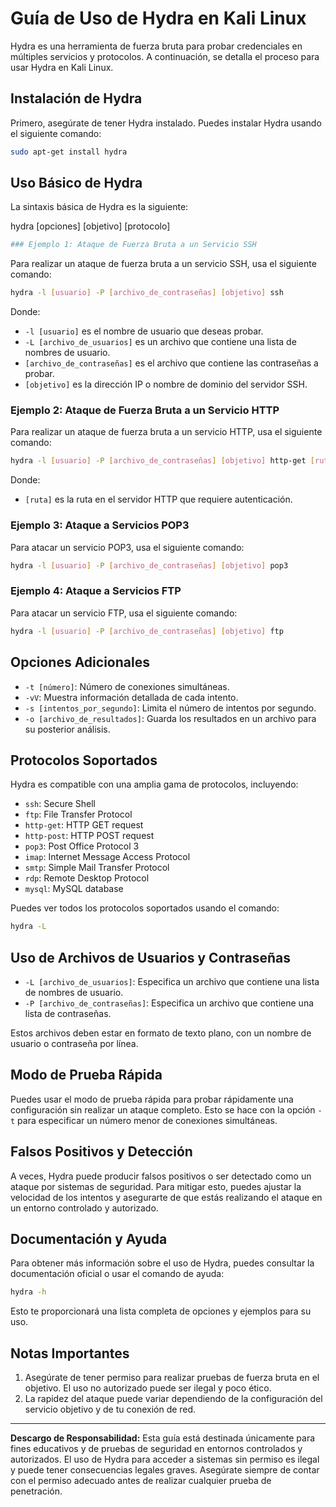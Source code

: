 # Guía de Uso de Hydra en Kali Linux

Hydra es una herramienta de fuerza bruta para probar credenciales en múltiples servicios y protocolos. A continuación, se detalla el proceso para usar Hydra en Kali Linux.

## Instalación de Hydra

Primero, asegúrate de tener Hydra instalado. Puedes instalar Hydra usando el siguiente comando:
```bash
sudo apt-get install hydra
```

## Uso Básico de Hydra

La sintaxis básica de Hydra es la siguiente:

hydra [opciones] [objetivo] [protocolo]
```bash
### Ejemplo 1: Ataque de Fuerza Bruta a un Servicio SSH
```

Para realizar un ataque de fuerza bruta a un servicio SSH, usa el siguiente comando:
```bash
hydra -l [usuario] -P [archivo_de_contraseñas] [objetivo] ssh
```

Donde:
- `-l [usuario]` es el nombre de usuario que deseas probar.
- `-L [archivo_de_usuarios]` es un archivo que contiene una lista de nombres de usuario.
- `[archivo_de_contraseñas]` es el archivo que contiene las contraseñas a probar.
- `[objetivo]` es la dirección IP o nombre de dominio del servidor SSH.

### Ejemplo 2: Ataque de Fuerza Bruta a un Servicio HTTP

Para realizar un ataque de fuerza bruta a un servicio HTTP, usa el siguiente comando:
```bash
hydra -l [usuario] -P [archivo_de_contraseñas] [objetivo] http-get [ruta]
```

Donde:
- `[ruta]` es la ruta en el servidor HTTP que requiere autenticación.

### Ejemplo 3: Ataque a Servicios POP3

Para atacar un servicio POP3, usa el siguiente comando:
```bash
hydra -l [usuario] -P [archivo_de_contraseñas] [objetivo] pop3
```

### Ejemplo 4: Ataque a Servicios FTP

Para atacar un servicio FTP, usa el siguiente comando:
```bash
hydra -l [usuario] -P [archivo_de_contraseñas] [objetivo] ftp
```

## Opciones Adicionales

- `-t [número]`: Número de conexiones simultáneas.
- `-vV`: Muestra información detallada de cada intento.
- `-s [intentos_por_segundo]`: Limita el número de intentos por segundo.
- `-o [archivo_de_resultados]`: Guarda los resultados en un archivo para su posterior análisis.

## Protocolos Soportados

Hydra es compatible con una amplia gama de protocolos, incluyendo:

- `ssh`: Secure Shell
- `ftp`: File Transfer Protocol
- `http-get`: HTTP GET request
- `http-post`: HTTP POST request
- `pop3`: Post Office Protocol 3
- `imap`: Internet Message Access Protocol
- `smtp`: Simple Mail Transfer Protocol
- `rdp`: Remote Desktop Protocol
- `mysql`: MySQL database

Puedes ver todos los protocolos soportados usando el comando:
```bash
hydra -L
```

## Uso de Archivos de Usuarios y Contraseñas

- `-L [archivo_de_usuarios]`: Especifica un archivo que contiene una lista de nombres de usuario.
- `-P [archivo_de_contraseñas]`: Especifica un archivo que contiene una lista de contraseñas.

Estos archivos deben estar en formato de texto plano, con un nombre de usuario o contraseña por línea.

## Modo de Prueba Rápida

Puedes usar el modo de prueba rápida para probar rápidamente una configuración sin realizar un ataque completo. Esto se hace con la opción `-t` para especificar un número menor de conexiones simultáneas.

## Falsos Positivos y Detección

A veces, Hydra puede producir falsos positivos o ser detectado como un ataque por sistemas de seguridad. Para mitigar esto, puedes ajustar la velocidad de los intentos y asegurarte de que estás realizando el ataque en un entorno controlado y autorizado.

## Documentación y Ayuda

Para obtener más información sobre el uso de Hydra, puedes consultar la documentación oficial o usar el comando de ayuda:
```bash
hydra -h
```

Esto te proporcionará una lista completa de opciones y ejemplos para su uso.

## Notas Importantes

1. Asegúrate de tener permiso para realizar pruebas de fuerza bruta en el objetivo. El uso no autorizado puede ser ilegal y poco ético.
2. La rapidez del ataque puede variar dependiendo de la configuración del servicio objetivo y de tu conexión de red.

---

**Descargo de Responsabilidad:** Esta guía está destinada únicamente para fines educativos y de pruebas de seguridad en entornos controlados y autorizados. El uso de Hydra para acceder a sistemas sin permiso es ilegal y puede tener consecuencias legales graves. Asegúrate siempre de contar con el permiso adecuado antes de realizar cualquier prueba de penetración.

